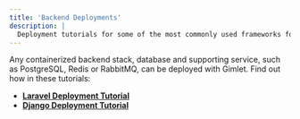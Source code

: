 ```yaml
---
title: 'Backend Deployments'
description: |
  Deployment tutorials for some of the most commonly used frameworks for web applications.
---
```


Any containerized backend stack, database and supporting service, such as PostgreSQL, Redis or RabbitMQ, can be deployed with Gimlet. Find out how in these tutorials:

- **[Laravel Deployment Tutorial](/docs/tutorials/backend/laravel-deployment-tutorial)**
- **[Django Deployment Tutorial](/docs/tutorials/backend/django-deployment-tutorial)**
